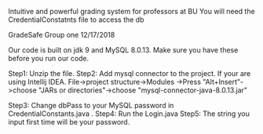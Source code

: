 Intuitive and powerful grading system for professors at BU
You will need the CredentialConstatnts file to access the db

GradeSafe
Group one 12/17/2018
  
Our code is built on jdk 9 and MySQL 8.0.13. Make sure you have these before you run our code.

Step1:
	Unzip the file.
Step2:
	Add mysql connector to the project. If your are using Intellij IDEA. File->project structure->Modules
	->Press "Alt+Insert"->choose "JARs or directories"->choose "mysql-connector-java-8.0.13.jar"

Step3:
	Change dbPass to your MySQL password in CredentialConstants.java .
Step4:
	Run the Login.java
Step5:
	The string you input first time will be your password.